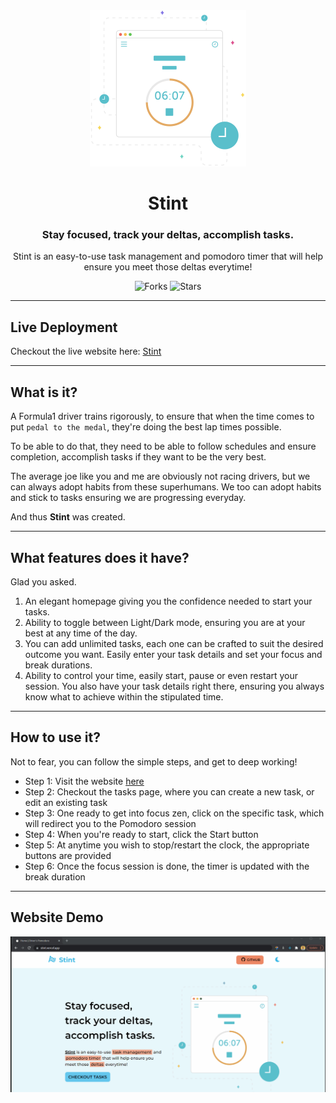 <div align="center">

<img src="/src/assets/hero-image.png" alt="drivers-pomodoro logo" width="250px" height="250px" />
  
# Stint

### Stay focused, track your deltas, accomplish tasks.

Stint is an easy-to-use task management and pomodoro timer that will help ensure you meet those deltas everytime!

![Forks](https://img.shields.io/github/forks/Hamdrive/drivers-pomodoro)
![Stars](https://img.shields.io/github/stars/Hamdrive/drivers-pomodoro)

</div>

---

## Live Deployment

Checkout the live website here: [Stint](https://stint.vercel.app/)

---

## What is it?

A Formula1 driver trains rigorously, to ensure that when the time comes to put `pedal to the medal`, they're doing the best lap times possible.

To be able to do that, they need to be able to follow schedules and ensure completion, accomplish tasks if they want to be the very best.

The average joe like you and me are obviously not racing drivers, but we can always adopt habits from these superhumans.
We too can adopt habits and stick to tasks ensuring we are progressing everyday.

And thus <b>Stint</b> was created.

---

## What features does it have?

Glad you asked.
1. An elegant homepage giving you the confidence needed to start your tasks.
2. Ability to toggle between Light/Dark mode, ensuring you are at your best at any time of the day.
3. You can add unlimited tasks, each one can be crafted to suit the desired outcome you want. Easily enter your task details and set your focus and break durations.
4. Ability to control your time, easily start, pause or even restart your session. You also have your task details right there, ensuring you always know what to achieve within the stipulated time.

---
## How to use it?

Not to fear, you can follow the simple steps, and get to deep working!

<ul>
<li>Step 1: Visit the website <a href="https://stint.vercel.app/">here</a></li>
<li>Step 2: Checkout the tasks page, where you can create a new task, or edit an existing task</li>
<li>Step 3: One ready to get into focus zen, click on the specific task, which will redirect you to the Pomodoro session</li>
<li>Step 4: When you're ready to start, click the Start button</li>
<li>Step 5: At anytime you wish to stop/restart the clock, the appropriate buttons are provided</li>
<li>Step 6: Once the focus session is done, the timer is updated with the break duration</li>
</ul>

---

## Website Demo

![stint demo gif](/src/assets/gif/preview.gif)






